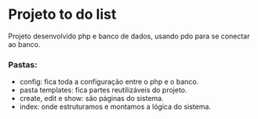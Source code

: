 # Projeto to do list

Projeto desenvolvido php e banco de dados, usando pdo para se conectar ao banco.

### Pastas:
- config: fica toda a configuração entre o php e o banco.
- pasta templates: fica partes reutilizáveis do projeto.
- create, edit e show: são páginas do sistema.
- index: onde estruturamos e montamos a lógica do sistema.